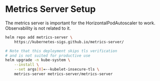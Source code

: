 # Metrics Server Setup

The metrics server is important for the HorizontalPodAutoscaler to work.
Observability is not related to it.

```bash
helm repo add metrics-server \
    https://kubernetes-sigs.github.io/metrics-server/

# Note that this deployment skips tls verification 
# and is not suited for productive use
helm upgrade -n kube-system \
    --install \
    --set args[0]=--kubelet-insecure-tls \
    metrics-server metrics-server/metrics-server
```

